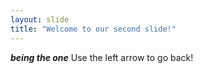 ```yaml
---
layout: slide
title: "Welcome to our second slide!"
---
```

**_being the one_**
Use the left arrow to go back!
